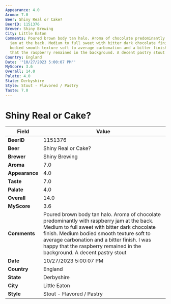 ```yaml
---
Appearance: 4.0
Aroma: 7.0
Beer: Shiny Real or Cake?
BeerID: 1151376
Brewer: Shiny Brewing
City: Little Eaton
Comments: Poured brown body tan halo. Aroma of chocolate predominantly with raspberry
  jam at the back. Medium to full sweet with bitter dark chocolate finish. Medium
  bodied smooth texture soft to average carbonation and a bitter finish. I was happy
  that the raspberry remained in the background. A decent pastry stout
Country: England
Date: '"10/27/2023 5:00:07 PM"'
MyScore: 3.6
Overall: 14.0
Palate: 4.0
State: Derbyshire
Style: Stout - Flavored / Pastry
Taste: 7.0
---
```


# Shiny Real or Cake?

| Field         | Value |
|---------------|-------|
| **BeerID** | 1151376 |
| **Beer** | Shiny Real or Cake? |
| **Brewer** | Shiny Brewing |
| **Aroma** | 7.0 |
| **Appearance** | 4.0 |
| **Taste** | 7.0 |
| **Palate** | 4.0 |
| **Overall** | 14.0 |
| **MyScore** | 3.6 |
| **Comments** | Poured brown body tan halo. Aroma of chocolate predominantly with raspberry jam at the back. Medium to full sweet with bitter dark chocolate finish. Medium bodied smooth texture soft to average carbonation and a bitter finish. I was happy that the raspberry remained in the background. A decent pastry stout |
| **Date** | 10/27/2023 5:00:07 PM |
| **Country** | England |
| **State** | Derbyshire |
| **City** | Little Eaton |
| **Style** | Stout - Flavored / Pastry |
